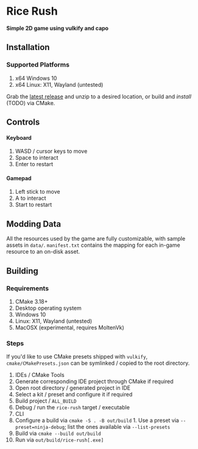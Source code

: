 # Rice Rush

**Simple 2D game using vulkify and capo**

## Installation

### Supported Platforms

1. x64 Windows 10
1. x64 Linux: X11, Wayland (untested)

Grab the [latest release](https://github.com/karnkaul/rice-rush/releases) and unzip to a desired location, or build and _install_ (TODO) via CMake.

## Controls

#### Keyboard

1. WASD / cursor keys to move
1. Space to interact
1. Enter to restart

#### Gamepad

1. Left stick to move
1. A to interact
1. Start to restart

## Modding Data

All the resources used by the game are fully customizable, with sample assets in `data/`. `manifest.txt` contains the mapping for each in-game resource to an on-disk asset.

## Building

### Requirements

1. CMake 3.18+
1. Desktop operating system
  1. Windows 10
  1. Linux: X11, Wayland (untested)
  1. MacOSX (experimental, requires MoltenVk)

### Steps

If you'd like to use CMake presets shipped with `vulkify`, `cmake/CMakePresets.json` can be symlinked / copied to the root directory.

1. IDEs / CMake Tools
  1. Generate corresponding IDE project through CMake if required
  1. Open root directory / generated project in IDE
  1. Select a kit / preset and configure it if required
  1. Build project / `ALL_BUILD`
  1. Debug / run the `rice-rush` target / executable
1. CLI
  1. Configure a build via `cmake -S . -B out/build`
    1. Use a preset via `--preset=ninja-debug`; list the ones available via `--list-presets`
  1. Build via `cmake --build out/build`
  1. Run via `out/build/rice-rush[.exe]`
